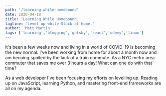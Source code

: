 ```yaml
---
path: '/learning-while-homebound'
date: 2020-04-18
title: 'Learning While Homebound.'
tagline: 'Level up while Stuck at home.'
author: 'Matt Martin'
tags: ['learning','blogging','gatsby','react','udemy','linux']
---
```


it's been a few weeks now and living in a world of COVID-19 is becoming the new normal. I've been working from home for about a month now and am becoing spoiled by the lack of a train commute. As a NYC metro area commuter that saves me over 3 hours a day! What can one do with that time?

As a web developer I've been focusing my efforts on levelling up. Reading up on JavaScript, learning Python, and mastering front-end frameworks are all on my agenda. 